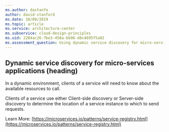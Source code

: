 ```yaml
---
ms.author: dastanfo
author: david-stanford
ms.date: 10/09/2019
ms.topic: article
ms.service: architecture-center
ms.subservice: cloud-design-principles
ms.uid: 2284ac26-7be3-458a-bb96-d8c4695f5a02
ms.assessment_question: Using dynamic service discovery for micro-services applications
---
```

## Dynamic service discovery for micro-services applications (heading)

<div class="alert is-warning"><p>In a dynamic environment, clients of a service will need to know about the available resources to call.</p></div>

Clients of a service use either Client-side discovery or Server-side discovery to determine the location of a service instance to which to send requests.

Learn More: [https://microservices.io/patterns/service-registry.html](https://microservices.io/patterns/service-registry.html)